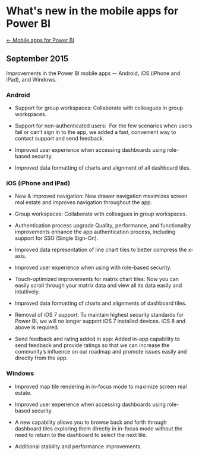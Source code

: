 <properties 
   pageTitle="What's new in the mobile apps for Power BI"
   description="What's new in the mobile apps for Power BI"
   services="powerbi" 
   documentationCenter="" 
   authors="jastru" 
   manager="mblythe" 
   editor=""
   tags=""/>
 
<tags
   ms.service="powerbi"
   ms.devlang="NA"
   ms.topic="article"
   ms.tgt_pltfrm="NA"
   ms.workload="powerbi"
   ms.date="10/15/2015"
   ms.author="jastru"/>

# What's new in the mobile apps for Power BI  
[← Mobile apps for Power BI](https://support.powerbi.com/knowledgebase/topics/72969-mobile-apps-for-power-bi)

## September 2015  
Improvements in the Power BI mobile apps -- Android, iOS (iPhone and iPad), and Windows.

### Android  
-   Support for group workspaces: Collaborate with colleagues in group workspaces. 

-   Support for non-authenticated users:  For the few scenarios when users fail or can’t sign in to the app, we added a fast, convenient way to contact support and send feedback.

-   Improved user experience when accessing dashboards using role-based security.          

-   Improved data formatting of charts and alignment of all dashboard tiles. 

### iOS (iPhone and iPad)  
-   New & improved navigation: New drawer navigation maximizes screen real estate and improves navigation throughout the app. 

-   Group workspaces: Collaborate with colleagues in group workspaces. 

-   Authentication process upgrade Quality, performance, and functionality improvements enhance the app authentication process, including support for SSO (Single Sign-On). 

-   Improved data representation of line chart tiles to better compress the x-axis.

-   Improved user experience when using with role-based security.

-   Touch-optimized improvements for matrix chart tiles: Now you can easily scroll through your matrix data and view all its data easily and intuitively.

-   Improved data formatting of charts and alignments of dashboard tiles. 

-   Removal of iOS 7 support: To maintain highest security standards for Power BI, we will no longer support iOS 7 installed devices. iOS 8 and above is required. 

-   Send feedback and rating added in app: Added in-app capability to send feedback and provide ratings so that we can increase the community’s influence on our roadmap and promote issues easily and directly from the app.

### Windows   
-   Improved map tile rendering in in-focus mode to maximize screen real estate.

-   Improved user experience when accessing dashboards using role-based security. 

-   A new capability allows you to browse back and forth through dashboard tiles exploring them directly in in-focus mode without the need to return to the dashboard to select the next tile.

-   Additional stability and performance improvements. 